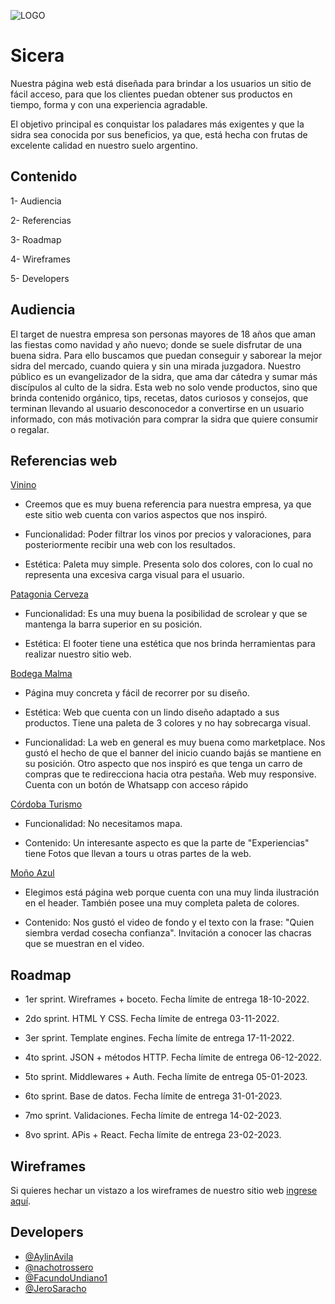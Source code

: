 ![LOGO](https://user-images.githubusercontent.com/61055543/196007158-41a8273d-4c77-4c81-8d63-351424f255b4.png)

# Sicera 

Nuestra página web está diseñada para brindar a los usuarios un sitio de fácil acceso, para que los clientes puedan obtener 
sus productos en tiempo, forma y con una experiencia agradable. 
    
El objetivo principal es conquistar los paladares más exigentes y que la sidra sea conocida por sus beneficios, ya que, está hecha
con frutas de excelente calidad en nuestro suelo argentino.
    

## Contenido

  1- Audiencia

  2- Referencias

  3- Roadmap

  4- Wireframes

  5- Developers


## Audiencia

   El target de nuestra empresa son personas mayores de 18 años que aman las fiestas como navidad y año 
   nuevo; donde se suele disfrutar de una buena sidra. Para ello buscamos que puedan conseguir y saborear
   la mejor sidra del mercado, cuando quiera y sin una mirada juzgadora.
   Nuestro público es un evangelizador de la sidra, que ama dar cátedra y sumar más discípulos al culto de
   la sidra.
   Esta web no solo vende productos, sino que brinda contenido orgánico, tips, recetas, datos curiosos y
   consejos, que terminan llevando al usuario desconocedor a convertirse en un usuario informado, con más
   motivación para comprar la sidra que quiere consumir o regalar.



## Referencias web


[Vinino](https://www.vivino.com/)
  
   * Creemos que es muy buena referencia para nuestra empresa, ya que este sitio web cuenta con varios
    aspectos que nos inspiró.

   * Funcionalidad:
    Poder filtrar los vinos por precios y valoraciones, para posteriormente recibir una web con
    los resultados.

   * Estética:
    Paleta muy simple. Presenta solo dos colores, con lo cual no representa una excesiva carga visual
    para el usuario.

   
  [Patagonia Cerveza](https://www.cervezapatagonia.com.ar/)
   

   * Funcionalidad: 
    Es una muy buena la posibilidad de scrolear y que se mantenga la barra superior en su posición.

   * Estética:
    El footer tiene una estética que nos brinda herramientas para realizar nuestro sitio web.
    
    

  [Bodega Malma](https://shop.bodegamalma.com.ar/)
   

   * Página muy concreta y fácil de recorrer por su diseño.

   * Estética: 
    Web que cuenta con un lindo diseño adaptado a sus productos.
    Tiene una paleta de 3 colores y no hay sobrecarga visual.

   * Funcionalidad:
    La web en general es muy buena como marketplace.
    Nos gustó el hecho de que el banner del inicio cuando bajás se mantiene en su posición.
    Otro aspecto que nos inspiró es que tenga un carro de compras que te redirecciona hacia otra pestaña.
    Web muy responsive.
    Cuenta con un botón de Whatsapp con acceso rápido



  [Córdoba Turismo](https://www.cordobaturismo.gov.ar/cosa_para_hacer/caminos-del-vino/)
   

   * Funcionalidad:
    No necesitamos mapa.

   * Contenido:
    Un interesante aspecto es que la parte de "Experiencias" tiene Fotos que llevan a tours u otras partes de
    la web.



  [Moño Azul](https://mazul.com.ar/)
   

   * Elegimos está página web porque cuenta con una muy linda ilustración en el header. También posee una muy
    completa paleta de colores.

   * Contenido:
    Nos gustó el video de fondo y el texto con la frase: "Quien siembra verdad cosecha confianza".
    Invitación a conocer las chacras que se muestran en el video.

 


## Roadmap

   - 1er sprint. Wireframes + boceto. Fecha límite de entrega 18-10-2022.

   - 2do sprint. HTML Y CSS. Fecha límite de entrega 03-11-2022.

   - 3er sprint. Template engines. Fecha límite de entrega 17-11-2022.

   - 4to sprint. JSON + métodos HTTP. Fecha límite de entrega 06-12-2022.

   - 5to sprint. Middlewares + Auth. Fecha límite de entrega 05-01-2023.

   - 6to sprint. Base de datos. Fecha límite de entrega 31-01-2023.

   - 7mo sprint. Validaciones. Fecha límite de entrega 14-02-2023.

   - 8vo sprint. APis + React. Fecha límite de entrega 23-02-2023.


## Wireframes

   Si quieres hechar un vistazo a los wireframes de nuestro sitio web [ingrese aquí](https://www.figma.com/file/O5lbgB9RD6ZjLMi2E1M0Tb/DH---Proyecto-integrador---Sprint-1-Wireframes?node-id=0%3A1).


## Developers

   - [@AylinAvila](https://github.com/AylinAvila)
   - [@nachotrossero](https://github.com/nachotrossero)
   - [@FacundoUndiano1](https://github.com/FacundoUndiano1)
   - [@JeroSaracho](https://github.com/JeroSaracho)
